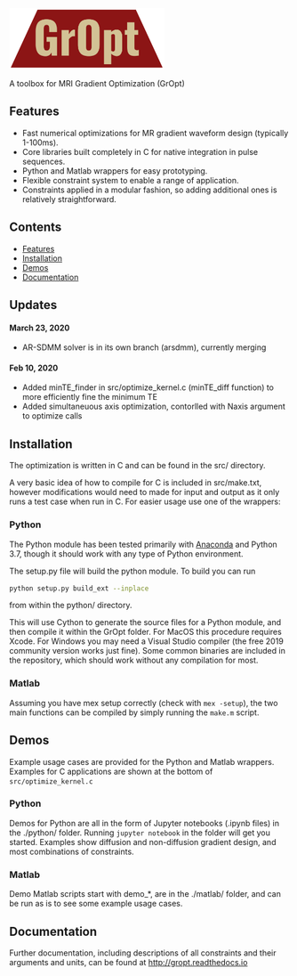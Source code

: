 <p align="left">
  <a href="https://github.com/mloecher/gropt/">
    <img src="docs/gropt_logo.png" height="110">
  </a>
</p>

A toolbox for MRI Gradient Optimization (GrOpt)

## Features
* Fast numerical optimizations for MR gradient waveform design (typically 1-100ms).
* Core libraries built completely in C for native integration in pulse sequences.
* Python and Matlab wrappers for easy prototyping.
* Flexible constraint system to enable a range of application.
* Constraints applied in a modular fashion, so adding additional ones is relatively straightforward.

## Contents
- [Features](#features)
- [Installation](#installation)
- [Demos](#demos)
- [Documentation](#documentation)

## Updates

#### March 23, 2020
 * AR-SDMM solver is in its own branch (arsdmm), currently merging 
#### Feb 10, 2020
 * Added minTE_finder in src/optimize_kernel.c (minTE_diff function) to more efficiently fine the minimum TE
 * Added simultaneuous axis optimization, contorlled with Naxis argument to optimize calls


## Installation

The optimization is written in C and can be found in the src/ directory.

A very basic idea of how to compile for C is included in src/make.txt, however modifications would need to made for input and output as it only runs a test case when run in C.  For easier usage use one of the wrappers:

### Python

The Python module has been tested primarily with [Anaconda](https://www.anaconda.com/) and Python 3.7, though it should work with any type of Python environment.

The setup.py file will build the python module.  To build you can run 
```bash
python setup.py build_ext --inplace
```
from within the python/ directory.  

This will use Cython to generate the source files for a Python module, and then compile it within the GrOpt folder.  For MacOS this procedure requires Xcode.  For Windows you may need a Visual Studio compiler (the free 2019 community version works just fine).  Some common binaries are included in the repository, which should work without any compilation for most.

### Matlab

Assuming you have mex setup correctly (check with `mex -setup`), the two main functions can be compiled by simply running the `make.m` script. 

## Demos

Example usage cases are provided for the Python and Matlab wrappers.  Examples for C applications are shown at the bottom of `src/optimize_kernel.c`

### Python

Demos for Python are all in the form of Jupyter notebooks (.ipynb files) in the ./python/ folder.  Running `jupyter notebook` in the folder will get you started.  Examples show diffusion and non-diffusion gradient design, and most combinations of constraints.

### Matlab

Demo Matlab scripts start with demo_*, are in the ./matlab/ folder, and can be run as is to see some example usage cases.

## Documentation

Further documentation, including descriptions of all constraints and their arguments and units, can be found at http://gropt.readthedocs.io
